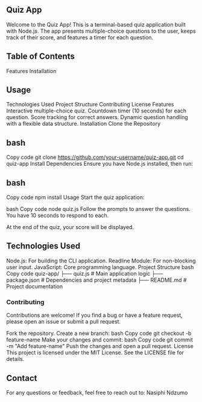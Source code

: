 ## Quiz App
Welcome to the Quiz App! This is a terminal-based quiz application built with Node.js. The app presents multiple-choice questions to the user, keeps track of their score, and features a timer for each question.

## Table of Contents
Features
Installation

## Usage
Technologies Used
Project Structure
Contributing
License
Features
Interactive multiple-choice quiz.
Countdown timer (10 seconds) for each question.
Score tracking for correct answers.
Dynamic question handling with a flexible data structure.
Installation
Clone the Repository

## bash
Copy code
git clone https://github.com/your-username/quiz-app.git
cd quiz-app
Install Dependencies
Ensure you have Node.js installed, then run:

## bash
Copy code
npm install
Usage
Start the quiz application:

bash
Copy code
node quiz.js
Follow the prompts to answer the questions. You have 10 seconds to respond to each.

At the end of the quiz, your score will be displayed.

## Technologies Used
Node.js: For building the CLI application.
Readline Module: For non-blocking user input.
JavaScript: Core programming language.
Project Structure
bash
Copy code
quiz-app/
├── quiz.js         # Main application logic
├── package.json    # Dependencies and project metadata
├── README.md       # Project documentation

### Contributing
Contributions are welcome! If you find a bug or have a feature request, please open an issue or submit a pull request.

Fork the repository.
Create a new branch:
bash
Copy code
git checkout -b feature-name
Make your changes and commit:
bash
Copy code
git commit -m "Add feature-name"
Push the changes and open a pull request.
License
This project is licensed under the MIT License. See the LICENSE file for details.

## Contact
For any questions or feedback, feel free to reach out to:
Nasiphi Ndzumo

